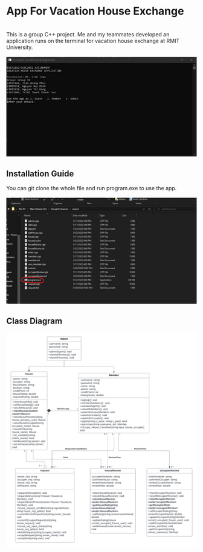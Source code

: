 <h1>App For Vacation House Exchange</h1>
<br/>
This is a group C++ project. Me and my teammates developed an application runs on the terminal for vacation house exchange at RMIT University. <br/><br/>
<img src="image/program.jpg">

<h2>Installation Guide</h2>
You can git clone the whole file and run program.exe to use the app.<br/><br/>
<img src="image/program_in_folder.jpg">

<h2>Class Diagram</h2>
<img src="image/class_diagram.png">
